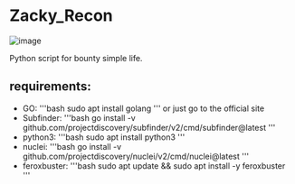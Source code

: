 # Zacky_Recon

![image](https://github.com/Gesus-del/Zacky_Recon/assets/79453866/456bf74e-c6ec-4cd3-aafb-bfcc955dd5e1)


Python script for bounty simple life.

## requirements:


* GO:
'''bash
sudo apt install golang
'''
or just go to the official site
* Subfinder:
'''bash
go install -v github.com/projectdiscovery/subfinder/v2/cmd/subfinder@latest
'''
* python3:
'''bash
sudo apt install python3
'''
* nuclei:
'''bash
go install -v github.com/projectdiscovery/nuclei/v2/cmd/nuclei@latest
'''
* feroxbuster:
'''bash
sudo apt update && sudo apt install -y feroxbuster
'''

